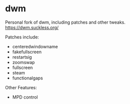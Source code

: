 # dwm
Personal fork of dwm, including patches and other tweaks. https://dwm.suckless.org/

Patches include:
 - centeredwindowname
 - fakefullscreen
 - restartsig
 - zoomswap
 - fullscreen
 - steam
 - functionalgaps

Other Features:
 - MPD control

